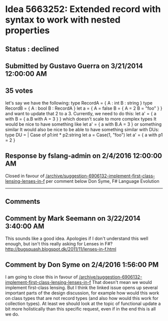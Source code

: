 # Idea 5663252: Extended record with syntax to work with nested properties #

## Status : declined

## Submitted by Gustavo Guerra on 3/21/2014 12:00:00 AM

## 35 votes

let's say we have the following:
type RecordA =
{ A : int
B : string }
type RecordB =
{ A : bool
B : RecordA }
let a = { A = false
B = { A = 2
B = "foo" } }
and want to update that 2 to a 3.
Currently, we need to do this:
let a' = { a with B = { a.B with A = 3 } }
which doesn't scale to more complex types
It would be nice to have something like
let a' = { a with B.A = 3 }
or something similar
It would also be nice to be able to have something similar with DUs:
type DU =
| Case of p1:int * p2:string
let a = Case(1, "foo")
let a' = { a with p1 = 2 }



## Response by fslang-admin on 2/4/2016 12:00:00 AM

Closed in favour of [/archive/suggestion-6906132-implement-first-class-lensing-lenses-in-f](/archive/suggestion-6906132-implement-first-class-lensing-lenses-in-f.md) per comment below
Don Syme, F# Language Evolution

------------------------
## Comments


## Comment by Mark Seemann on 3/22/2014 3:40:00 AM
This sounds like a good idea.
Apologies if I don't understand this well enough, but isn't this really asking for Lenses in F#? http://bugsquash.blogspot.dk/2011/11/lenses-in-f.html


## Comment by Don Syme on 2/4/2016 1:56:00 PM
I am going to close this in favour of [/archive/suggestion-6906132-implement-first-class-lensing-lenses-in-f](/archive/suggestion-6906132-implement-first-class-lensing-lenses-in-f.md)
That doesn't mean we would implement first-class lensing. But I think the linked issue opens up several important parts of the design discussion, for example how would this work on class types that are not record types (and also how would this work for collection types). At least we should look at the topic of functional update a bit more holistically than this specific request, even if in the end this is all we do.

